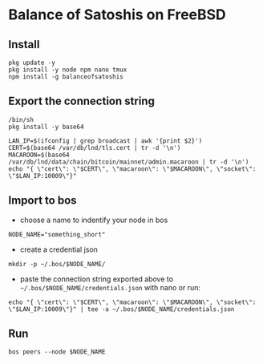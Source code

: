 # Balance of Satoshis on FreeBSD

## Install
```
pkg update -y
pkg install -y node npm nano tmux
npm install -g balanceofsatoshis
```

## Export the connection string
```
/bin/sh
pkg install -y base64

LAN_IP=$(ifconfig | grep broadcast | awk '{print $2}')
CERT=$(base64 /var/db/lnd/tls.cert | tr -d '\n')
MACAROON=$(base64 /var/db/lnd/data/chain/bitcoin/mainnet/admin.macaroon | tr -d '\n')
echo "{ \"cert\": \"$CERT\", \"macaroon\": \"$MACAROON\", \"socket\": \"$LAN_IP:10009\"}"
```

## Import to bos

* choose a name to indentify your node in bos 
```
NODE_NAME="something_short"
```
* create a credential json
```
mkdir -p ~/.bos/$NODE_NAME/
```
* paste the connection string exported above to `~/.bos/$NODE_NAME/credentials.json` with nano or run:
```
echo "{ \"cert\": \"$CERT\", \"macaroon\": \"$MACAROON\", \"socket\": \"$LAN_IP:10009\"}" | tee -a ~/.bos/$NODE_NAME/credentials.json
```

## Run

```
bos peers --node $NODE_NAME
```